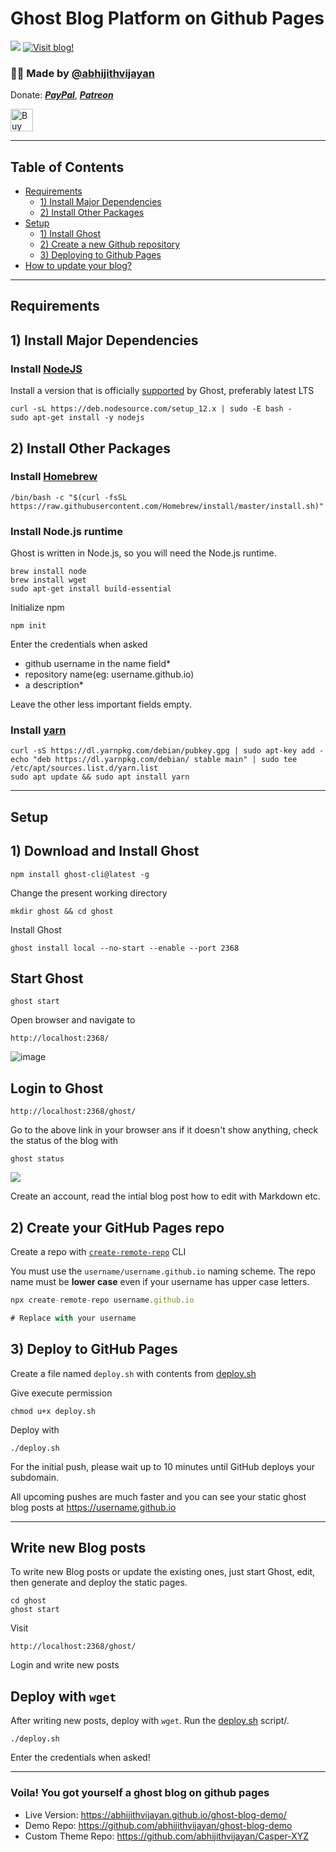 # Ghost Blog Platform on Github Pages

[![](https://img.shields.io/badge/last--update-Apr--2020-red.svg)](https://github.com/abhijithvijayan/ghost-on-github-pages/commits/master)
[![Visit blog!](https://img.shields.io/badge/visit-blog-blue.svg)](https://github.com/abhijithvijayan/ghost-blog-demo/)

<h3>🙋‍♂️ Made by <a href="https://twitter.com/_abhijithv">@abhijithvijayan</a></h3>
<p>
  Donate:
  <a href="https://www.paypal.me/iamabhijithvijayan" target='_blank'><i><b>PayPal</b></i></a>,
  <a href="https://www.patreon.com/abhijithvijayan" target='_blank'><i><b>Patreon</b></i></a>
</p>
<p>
  <a href='https://www.buymeacoffee.com/abhijithvijayan' target='_blank'>
    <img height='36' style='border:0px;height:36px;' src='https://bmc-cdn.nyc3.digitaloceanspaces.com/BMC-button-images/custom_images/orange_img.png' border='0' alt='Buy Me a Coffee' />
  </a>
</p>
<hr />

## Table of Contents

- [Requirements](#requirements)
  - [1) Install Major Dependencies](#1-Install-Major-Dependencies)
  - [2) Install Other Packages](#2-Install-Other-Packages)
- [Setup](#setup)
  - [1) Install Ghost](#1-Download-and-Install-Ghost)
  - [2) Create a new Github repository](#2-Create-your-GitHub-Pages-repo)
  - [3) Deploying to Github Pages](#3-Deploy-to-GitHub-Pages)
- [How to update your blog?](#Write-new-Blog-posts)

<hr />

## Requirements

## 1) Install Major Dependencies

### Install [NodeJS](https://nodejs.org/en/download/package-manager/)

Install a version that is officially [supported]((https://docs.ghost.org/docs/supported-node-versions)) by Ghost, preferably latest LTS

```
curl -sL https://deb.nodesource.com/setup_12.x | sudo -E bash -
sudo apt-get install -y nodejs
```

## 2) Install Other Packages

### Install [Homebrew](https://brew.sh/)

```
/bin/bash -c "$(curl -fsSL https://raw.githubusercontent.com/Homebrew/install/master/install.sh)"
```

### Install Node.js runtime

Ghost is written in Node.js, so you will need the Node.js runtime.

```
brew install node
brew install wget
sudo apt-get install build-essential
```

Initialize npm

```
npm init
```

Enter the credentials when asked

- github username in the name field\*
- repository name(eg: username.github.io)
- a description\*

Leave the other less important fields empty.

### Install [yarn](https://classic.yarnpkg.com/en/docs/install/#debian-stable)

```
curl -sS https://dl.yarnpkg.com/debian/pubkey.gpg | sudo apt-key add -
echo "deb https://dl.yarnpkg.com/debian/ stable main" | sudo tee /etc/apt/sources.list.d/yarn.list
sudo apt update && sudo apt install yarn
```

<hr />

## Setup

## 1) Download and Install Ghost

```
npm install ghost-cli@latest -g
```

Change the present working directory

```
mkdir ghost && cd ghost
```

Install Ghost

```
ghost install local --no-start --enable --port 2368
```

## Start Ghost

```
ghost start
```

Open browser and navigate to

```
http://localhost:2368/
```

![image](https://preview.ibb.co/no4n5U/desktop.jpg)

## Login to Ghost

```
http://localhost:2368/ghost/
```

Go to the above link in your browser ans if it doesn't show anything, check the status of the blog with

```
ghost status
```

![](https://i.imgur.com/OeAsLDw.png)

Create an account, read the intial blog post how to edit with Markdown etc.

## 2) Create your GitHub Pages repo

Create a repo with [`create-remote-repo`](https://github.com/abhijithvijayan/create-remote-repo-cli) CLI

You must use the `username/username.github.io` naming scheme. The repo name must be **lower case** even if your username has upper case letters.

```js
npx create-remote-repo username.github.io

# Replace with your username
```

## 3) Deploy to GitHub Pages

Create a file named `deploy.sh` with contents from [deploy.sh](deploy.sh)

Give execute permission

```
chmod u+x deploy.sh
```

Deploy with

```
./deploy.sh
```

For the initial push, please wait up to 10 minutes until GitHub deploys your subdomain.

All upcoming pushes are much faster and you can see your static ghost blog posts at <https://username.github.io>

<hr />

## Write new Blog posts

To write new Blog posts or update the existing ones, just start Ghost, edit, then generate and deploy the static pages.

```
cd ghost
ghost start
```

Visit

```
http://localhost:2368/ghost/
```

Login and write new posts

## Deploy with `wget`

After writing new posts, deploy with `wget`.
Run the [deploy.sh](deploy.sh) script/.

```
./deploy.sh
```

Enter the credentials when asked!

<hr />

### Voila! You got yourself a ghost blog on github pages

- Live Version: <https://abhijithvijayan.github.io/ghost-blog-demo/>
- Demo Repo: <https://github.com/abhijithvijayan/ghost-blog-demo>
- Custom Theme Repo: <https://github.com/abhijithvijayan/Casper-XYZ>

<!-- #### N.B. I made a script [deploy.sh](https://raw.githubusercontent.com/abhijithvijayan/ghost-on-github-pages/master/deploy.sh) for easiness. -->

<!--
My Blog also has a **Progressive Web App** and so I had to modify the `deploy.sh` script, `themes`, `header`, `footer` for PWA.
For comments I used [Gitment](https://github.com/imsun/gitment)
-->
